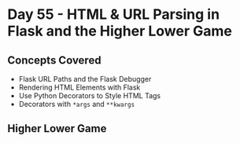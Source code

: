 # Day 55 - HTML & URL Parsing in Flask and the Higher Lower Game
## Concepts Covered
- Flask URL Paths and the Flask Debugger
- Rendering HTML Elements with Flask
- Use Python Decorators to Style HTML Tags
- Decorators with `*args` and `**kwargs`
## Higher Lower Game